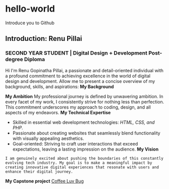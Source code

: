 # hello-world
Introduce you to Github
## Introduction: Renu Pillai
### SECOND YEAR STUDENT | Digital Design + Development Post-degree Diploma 
Hi I'm Renu Gopinatha Pillai, a passionate and detail-oriented individual with a profound commitment to achieving excellence in the world of digital design and development. Allow me to present a concise overview of my background, skills, and aspirations:
**My Background**

**My Ambition**
My professional journey is defined by unwavering ambition. In every facet of my work, I consistently strive for nothing less than perfection. This commitment underscores my approach to coding, design, and all aspects of my endeavors.
**My Technical Expertise**
   - Skilled in essential web development technologies: *HTML, CSS, and PHP*.
   - Passionate about creating websites that seamlessly blend functionality with visually appealing aesthetics.
   - Goal-oriented: Striving to craft user interactions that exceed expectations, leaving a lasting impression on the audience.
**My Vision**

`I am genuinely excited about pushing the boundaries of this constantly evolving tech industry. My goal is to make a meaningful impact by creating innovative digital experiences that resonate with users and enhance their digital journey.`

**My Capstone project**
[Coffee Luv Bug](https://learndigital.dev/students/renu-pillai/)
